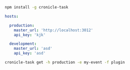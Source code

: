 

```sh
npm install -g cronicle-task
```

```yaml
hosts:

  production:
    master_url: 'http://localhost:3012'
    api_key: 'kjk'

  development:
    master_url: 'asd'
    api_key: 'asd'
```


```sh
cronicle-task get -h production -e my-event -f plugin
```


